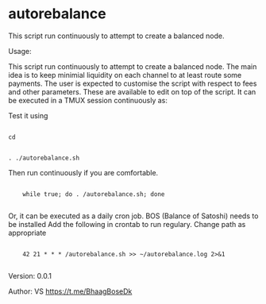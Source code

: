 # autorebalance
	
This script run continuously to attempt to create a balanced node.


Usage:

This script run continuously to attempt to create a balanced node. The main idea is to keep minimial liquidity on each channel to at least route some payments. The user is expected to customise the script with respect to fees and other parameters. These are available to edit on top of the script.  It can be executed in a TMUX session continuously as:

Test it using

<code>
cd <path_to_script> 

. ./autorebalance.sh 
</code>

Then run continuously if you are comfortable.
	
<code>
	while true; do . <path_to_script>/autorebalance.sh; done

</code>
  
  
Or, it can be executed as a daily cron job. BOS (Balance of Satoshi) needs to be installed Add the following in crontab to run regulary. Change path as appropriate

<code>
	42 21 * * * <path_to_script>/autorebalance.sh >> ~/autorebalance.log 2>&1

</code>

Version: 0.0.1
	
Author:  VS https://t.me/BhaagBoseDk 
